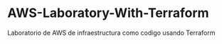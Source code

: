 # AWS-Laboratory-With-Terraform
Laboratorio de AWS de infraestructura como codigo usando Terraform 


